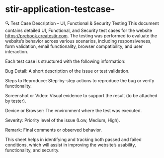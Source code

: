 # stir-application-testcase-

🔍 Test Case Description – UI, Functional & Security Testing
This document contains detailed UI, Functional, and Security test cases for the website https://prebook.createstir.com. The testing was performed to evaluate the website’s behavior across various scenarios, including responsiveness, form validation, email functionality, browser compatibility, and user interaction.

Each test case is structured with the following information:

Bug Detail: A short description of the issue or test validation.

Steps to Reproduce: Step-by-step actions to reproduce the bug or verify functionality.

Screenshot or Video: Visual evidence to support the result (to be attached by tester).

Device or Browser: The environment where the test was executed.

Severity: Priority level of the issue (Low, Medium, High).

Remark: Final comments or observed behavior.

This sheet helps in identifying and tracking both passed and failed conditions, which will assist in improving the website’s usability, functionality, and security.
